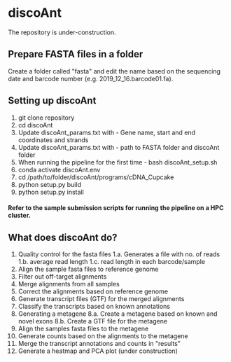 # discoAnt
The repository is under-construction.

## Prepare FASTA files in a folder
Create a folder called "fasta" and edit the name based on the sequencing date and barcode number (e.g. 2019_12_16.barcode01.fa).

## Setting up discoAnt

1. git clone repository
2. cd discoAnt
3. Update discoAnt_params.txt with - Gene name, start and end coordinates and strands
4. Update discoAnt_params.txt with - path to FASTA folder and discoAnt folder
5. When running the pipeline for the first time - bash discoAnt_setup.sh
6. conda activate discoAnt.env
7. cd /path/to/folder/discoAnt/programs/cDNA_Cupcake
8. python setup.py build
9. python setup.py install

#### Refer to the sample submission scripts for running the pipeline on a HPC cluster.

## What does discoAnt do?

1. Quality control for the fasta files 
1.a. Generates a file with no. of reads
1.b. average read length
1.c. read length in each barcode/sample 
2. Align the sample fasta files to reference genome
3. Filter out off-target alignments
4. Merge alignments from all samples
5. Correct the alignments based on reference genome
6. Generate transcript files (GTF) for the merged alignments
7. Classify the transcripts based on known annotations 
8. Generating a metagene
8.a. Create a metagene based on known and novel exons
8.b. Create a GTF file for the metagene
9. Align the samples fasta files to the metagene
10. Generate counts based on the alignments to the metagene
11. Merge the transcript annotations and counts in "results"
12. Generate a heatmap and PCA plot (under construction)



